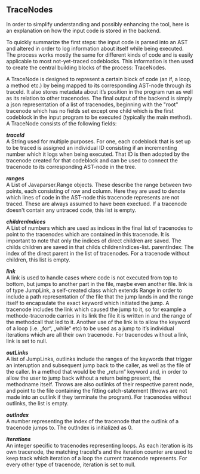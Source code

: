 ## TraceNodes
In order to simplify understanding and possibly enhancing the tool, here is an explanation on how the input code is stored in the backend. 

To quickly summarize the first steps: the input code is parsed into an AST and altered in order to log information about itself while being executed. The process works mostly the same for different kinds of code and is easily applicable to most not-yet-traced codeblocks. This information is then used to create the central building blocks of the process: TraceNodes.

 A TraceNode is designed to represent a certain block of code (an if, a loop, a method etc.) by being mapped to its corresponding AST-node through its traceId. It also stores metadata about it’s position in the program run as well as its relation to other tracenodes. The final output of the backend is simply a json representation of a list of tracenodes, beginning with the "root" tracenode which has no fields set except one child which is the first codeblock in the input program to be executed (typically the main method). A TraceNode consists of the following fields: 


_**traceId**_ <br>
A String used for multiple purposes. For one, each codeblock that is set up to be traced is assigned an individual ID consisting if an incrementing number which it logs when being executed. That ID is then adopted by the tracenode created for that codeblock and can be used to connect the tracenode to its corresponding AST-node in the tree. 

_**ranges**_ <br>
A List of Javaparser.Range objects. These describe the range between two points, each consisting of row and column. Here they are used to denote which lines of code in the AST-node this tracenode represents are not traced. These are always assumed to have been exectued. If a tracenode doesn't contain any untraced code, this list is empty.

_**childrenIndices**_ <br>
A List of numbers which are used as indices in the final list of tracenodes to point to the tracenodes which are contained in this tracenode. It is important to note that only the indices of direct children are saved. The childs children are saved in that childs childrenIndices-list. parentIndex: The index of the direct parent in the list of tracenodes. For a tracenode without children, this list is empty.

_**link**_ <br>
A link is used to handle cases where code is not executed from top to bottom, but jumps to another part in the file, maybe even another file. link is of type JumpLink, a self-created class which extends Range in order to include a path representation of the file that the jump lands in and the range itself to encapsulate the exact keyword which initiated the jump. A tracenode includes the link which caused the jump to it, so for example a methode-tracenode carries in its link the file it is written in and the range of the methodcall that led to it. Another use of the link is to allow the keyword of a loop (i.e. „for“, „while“ etc) to be used as a jump to it’s individual iterations which are all their own tracenode. For tracenodes without a link, link is set to null.

_**outLinks**_ <br>
A list of JumpLinks, outlinks include the ranges of the keywords that trigger an interuption and subsequent jump back to the caller, as well as the file of the caller. In a method that would be the „return“ keyword and, in order to allow the user to jump back without a return being present, the methodname itself. Throws are also outlinks of their respective parent node, and point to the file containing the fitting catch-statement (throws are not made into an outlink if they terminate the program). For tracenodes without outlinks, the list is empty.

_**outIndex**_ <br>
A number representing the index of the tracenode that the outlink of a tracenode jumps to. The outIndex is initialized as 0. 

_**iterations**_ <br>
An integer specific to tracenodes representing loops. As each iteration is its own tracenode, the matching traceId's and the iteration counter are used to keep track which iteration of a loop the current tracenode represents. For every other type of tracenode, iteration is set to null.